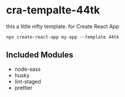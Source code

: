 # cra-tempalte-44tk

this a little nifty template. for Create React App

```
npx create-react-app my-app --template 44tk
```

## Included Modules

- node-sass
- husky
- lint-staged
- prettier